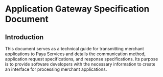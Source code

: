 # Application Gateway Specification Document

## Introduction

This document serves as a technical guide for transmitting merchant applications to Paya Services and details the communication method, application request specifications, and response specifications.  Its purpose is to provide software developers with the necessary information to create an interface for processing merchant applications.

